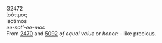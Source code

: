 <body>
  <p>G2472<br>  ἰσότιμος  <br> isotimos  <br><i>ee-sot‘-ee-mos </i><br>From <a href="g2470.htm">2470</a> and <a href="g5092.htm">5092</a>  <i>of</i> <i>equal</i> <i>value</i> or <i>honor:</i> - like precious.<br></p>
 </body>